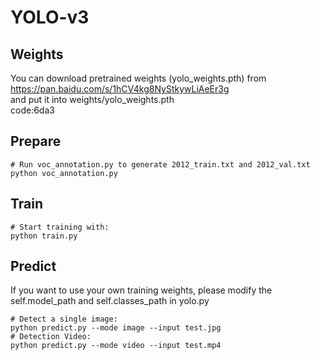 # YOLO-v3

## Weights
You can download pretrained weights (yolo_weights.pth) from https://pan.baidu.com/s/1hCV4kg8NyStkywLiAeEr3g   
and put it into weights/yolo_weights.pth  
code:6da3

## Prepare
```
# Run voc_annotation.py to generate 2012_train.txt and 2012_val.txt
python voc_annotation.py
```

## Train
```
# Start training with: 
python train.py
```

## Predict
If you want to use your own training weights, please modify the self.model_path and self.classes_path in yolo.py
```
# Detect a single image: 
python predict.py --mode image --input test.jpg
# Detection Video: 
python predict.py --mode video --input test.mp4
```
